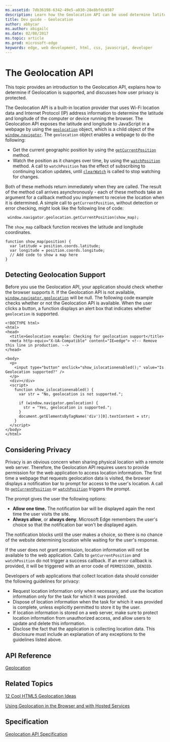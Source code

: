 ```yaml
---
ms.assetid: 7db36198-6342-49e5-a030-28e8bfdc0587
description: Learn how the Geolocation API can be used determine latitude and longitude on the computer or device running the browser.
title: Dev guide - Geolocation
author: abbycar
ms.author: abigailc
ms.date: 02/08/2017
ms.topic: article
ms.prod: microsoft-edge
keywords: edge, web development, html, css, javascript, developer
---
```


# The Geolocation API

This topic provides an introduction to the Geolocation API, explains how to determine if Geolocation is supported, and discusses how user privacy is protected.

The Geolocation API is a built-in location provider that uses Wi-Fi location data and Internet Protocol (IP) address information to determine the latitude and longitude of the computer or device running the browser. The Geolocation API exposes the latitude and longitude to JavaScript in a webpage by using the [`geolocation`](https://msdn.microsoft.com/library/gg593041.aspx) object, which is a child object of the [`window.navigator`](https://msdn.microsoft.com/library/ms535867.aspx). The `geolocation` object enables a webpage to do the following:

-   Get the current geographic position by using the [`getCurrentPosition`](https://msdn.microsoft.com/library/gg593067.aspx) method.
-   Watch the position as it changes over time, by using the [`watchPosition`](https://msdn.microsoft.com/library/gg593068(v=vs.85).aspx) method. A call to `watchPosition` has the effect of subscribing to continuing location updates, until [`clearWatch`](https://msdn.microsoft.com/library/gg593066.aspx) is called to stop watching for changes.

Both of these methods return immediately when they are called. The result of the method call arrives asynchronously - each of these methods take an argument for a callback method you implement to receive the location when it is determined.
A simple call to `getCurrentPosition`, without detection or error checking, might look like the following line of code:

```JS
 window.navigator.geolocation.getCurrentPosition(show_map);
```

The `show_map` callback function receives the latitude and longitude coordinates.

```JS
function show_map(position) {
  var latitude = position.coords.latitude;
  var longitude = position.coords.longitude;
  // Add code to show a map here
}
```

## Detecting Geolocation Support

Before you use the Geolocation API, your application should check whether the browser supports it. If the Geolocation API is not available, [`window.navigator.geolocation`](https://msdn.microsoft.com/library/gg593041.aspx) will be null. The following code example checks whether or not the Geolocation API is available. When the user clicks a button, a function displays an alert box that indicates whether `geolocation` is supported.

```JS
<!DOCTYPE html>
<html>
<head>
  <title>Geolocation example: Checking for geolocation support</title>
  <meta http-equiv="X-UA-Compatible" content="IE=edge"> <!-- Remove this line in production. -->
</head>

<body>
  <p>
    <input type="button" onclick="show_islocationenabled();" value="Is Geolocation supported?" />
  </p>
  <div></div>
  <script>
    function show_islocationenabled() {
      var str = "No, geolocation is not supported.";

      if (window.navigator.geolocation) {
        str = "Yes, geolocation is supported.";
      }
      document.getElementsByTagName('div')[0].textContent = str;
    }
  </script>
</body>
</html>
```

## Considering Privacy

Privacy is an obvious concern when sharing physical location with a remote web server. Therefore, the Geolocation API requires users to provide permission for the web application to access location information. The first time a webpage that requests geolocation data is visited, the browser displays a notification bar to prompt for access to the user's location. A call to [`getCurrentPosition`](https://msdn.microsoft.com/library/gg593067.aspx) or [`watchPosition`](https://msdn.microsoft.com/library/gg593068.aspx) triggers the prompt.

The prompt gives the user the following options:

-   **Allow one time.** The notification bar will be displayed again the next time the user visits the site.
-   **Always allow**, or **always deny**. Microsoft Edge remembers the user's choice so that the notification bar won't be displayed again.

The notification blocks until the user makes a choice, so there is no chance of the website determining location while waiting for the user's response.

If the user does not grant permission, location information will not be available to the web application. Calls to `getCurrentPosition` and `watchPosition` do not trigger a success callback. If an error callback is provided, it will be triggered with an error code of `PERMISSION\_DENIED`.

Developers of web applications that collect location data should consider the following guidelines for privacy:

-   Request location information only when necessary, and use the location information only for the task for which it was provided.
-   Dispose of location information when the task for which it was provided is complete, unless explicitly permitted to store it by the user.
-   If location information is stored on a web server, make sure to protect location information from unauthorized access, and allow users to update and delete this information.
-   Disclose the fact that the application is collecting location data. This disclosure must include an explanation of any exceptions to the guidelines listed above.



## API Reference

[Geolocation](https://msdn.microsoft.com/library/hh772290.aspx)

## Related Topics

[12 Cool HTML5 Geolocation Ideas](http://go.microsoft.com/fwlink/p/?LinkId=247122)

[Using Geolocation in the Browser and with Hosted Services](http://go.microsoft.com/fwlink/p/?LinkId=278842)


## Specification

[Geolocation API Specification](http://go.microsoft.com/fwlink/p/?LinkId=208506)


